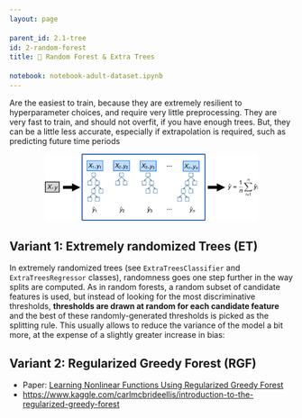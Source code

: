```yaml
---
layout: page

parent_id: 2.1-tree
id: 2-random-forest
title: 🌳 Random Forest & Extra Trees

notebook: notebook-adult-dataset.ipynb
---
```



Are the easiest to train, because they are extremely resilient to hyperparameter choices, and require very little preprocessing. They are very fast to train, and should not overfit, if you have enough trees. But, they can be a little less accurate, especially if extrapolation is required, such as predicting future time periods

<p align="center"><img width="75%" src="../img/RF.png" /></p>


## Variant 1: Extremely randomized Trees (ET)

In extremely randomized trees (see `ExtraTreesClassifier` and `ExtraTreesRegressor` classes), randomness goes one step further in the way splits are computed. As in random forests, a random subset of candidate features is used, but instead of looking for the most discriminative thresholds, **thresholds are drawn at random for each candidate feature** and the best of these randomly-generated thresholds is picked as the splitting rule. This usually allows to reduce the variance of the model a bit more, at the expense of a slightly greater increase in bias:

## Variant 2: Regularized Greedy Forest (RGF)

- Paper: [Learning Nonlinear Functions Using Regularized Greedy Forest](https://arxiv.org/pdf/1109.0887.pdf)
- https://www.kaggle.com/carlmcbrideellis/introduction-to-the-regularized-greedy-forest


